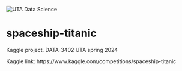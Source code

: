 ![UTA Data Science](https://github.com/rcghpge/spaceship-titanic/blob/main/UTA-DataScience-Logo.png)

# spaceship-titanic
Kaggle project. DATA-3402 UTA spring 2024
<div>
Kaggle link:
https://www.kaggle.com/competitions/spaceship-titanic
</div>
